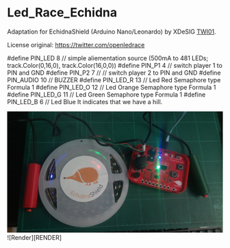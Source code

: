# Led_Race_Echidna


Adaptation for EchidnaShield (Arduino Nano/Leonardo) by XDeSIG [TWI01].


License original: https://twitter.com/openledrace

#define PIN_LED       8  // simple aliementation source (500mA to 481 LEDs; track.Color(0,16,0), track.Color(16,0,0))
#define PIN_P1      4   // switch player 1 to PIN and GND
#define PIN_P2        7 //   // switch player 2 to PIN and GND
#define PIN_AUDIO      10   // BUZZER
#define PIN_LED_R      13  // Led Red      Semaphore type Formula 1
#define PIN_LED_O      12  // Led Orange   Semaphore type Formula 1
#define PIN_LED_G      11  // Led Green    Semaphore type Formula 1
#define PIN_LED_B      6  // Led Blue      It indicates that we have a hill.

![Top view][PHT]
![Render][RENDER]

<!-- links -->

[CCBY-SA4.0]: http://creativecommons.org/licenses/by-sa/4.0/
[TWI01]: https://twitter.com/xdesig
[PHT]: LedRace.jpg



